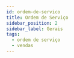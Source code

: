 ```yaml
---
id: ordem-de-servico
title: Ordem de Serviço
sidebar_position: 2
sidebar_label: Gerais
tags:
  - ordem de serviço
  - vendas
---
```

